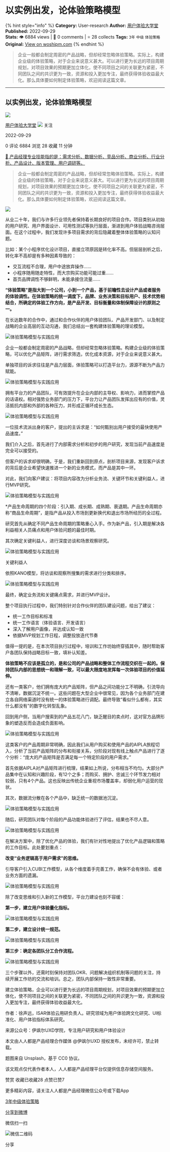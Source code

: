# 以实例出发，论体验策略模型
{% hint style="info" %}
**Category:** User-research
**Author:** [用户体验大学堂](https://www.woshipm.com/u/830326)
**Published:** 2022-09-29  
**Stats:** 👁️ 6884 views | 💬 0 comments | ⭐ 28 collects
**Tags:** `3年` `中级` `体验策略`
**Original:** [View on woshipm.com](https://www.woshipm.com/user-research/5628246.html)
{% endhint %}
> 企业一般都会制定周密的产品战略，但却经常忽略体验策略。实际上，构建企业级的体验策略，对于企业来说意义甚大。可以进行更为长远的项目周期规划，对项目效果的预期更加立体化，使不同项目之间的关联更为紧密，不同团队之间的共识更为一致，资源和投入更加专注，最终获得体验收益最大化。那么具体要如何制定体验策略，欢迎阅读这篇文章。

---

## 以实例出发，论体验策略模型

[![](https://static.woshipm.com/view/woshipm_api_def_20240102145427_5391.jpg?imageView2/1/w/72/h/72/q/100)](https://www.woshipm.com/u/830326)

[用户体验大学堂](https://www.woshipm.com/u/830326) ![](https://static.woshipm.com/tag/1122_1@2x.png) 关注

2022-09-29

0 评论 6884 浏览 28 收藏 11 分钟

[🔗 产品经理专业技能指的是：需求分析、数据分析、竞品分析、商业分析、行业分析、产品设计、版本管理、用户调研等。](https://ke.qidianla.com/courses/90pm)

> 企业一般都会制定周密的产品战略，但却经常忽略体验策略。实际上，构建企业级的体验策略，对于企业来说意义甚大。可以进行更为长远的项目周期规划，对项目效果的预期更加立体化，使不同项目之间的关联更为紧密，不同团队之间的共识更为一致，资源和投入更加专注，最终获得体验收益最大化。那么具体要如何制定体验策略，欢迎阅读这篇文章。

![](https://image.woshipm.com/wp-files/2022/09/54fNktnPkvfa0l8U72ul.jpg)

从业二十年，我们与许多行业领先者保持着长期良好的项目合作。项目类别从初始的用户研究、用户界面设计、可用性测试等执行层面，渐进到用户体验战略咨询层面。在这个过程中，我们发现许多项目需求的背后隐藏着整体体验策略的认知问题。

比如：某个小程序优化设计项目，直接立项原因是转化率不高。但层层剖析之后，转化率不高却是有多种因素导致的：

*   交互流程不合理，用户中途放弃操作……
*   小程序随用随走特性，而大宗购买功能可能过重……
*   首页品牌调性不够鲜明，未能承接住流量……

**“体验策略”是指大到一个公司，小到一个产品，基于前瞻性去设计产品或者服务的体验调性。在体验策略的统一调度下，品牌、业务决策和目标用户、技术优势相结合，所确定的体验工作方向，是产品开发、目标衡量和体制保障设计的原则之一。**

在长达数年的合作中，通过和合作伙伴的用户体验团队、产品开发部门、以及制定战略的企业高层的互动沟通，我们总结出一套构建体验策略的理论模型。

![体验策略模型与实践应用](https://image.woshipm.com/wp-files/2022/09/aNm4TbaqmMgaF7W8HkeF.png)

企业一般都会制定周密的产品战略，但却经常忽略体验策略。构建企业级的体验策略，可以优化产品矩阵，进行需求筛选，优化成本资源，对于企业来说意义甚大。

单独项目的诉求往往是产品力层面，体验策略可以打造平台力，源源不断为产品力赋能。

![体验策略模型与实践应用](https://image.woshipm.com/wp-files/2022/09/QrFrtkNqxAoq7Tunq7gz.png)

拥有平台力的产品团队，可有效提升在企业内部的主导权、影响力，进而掌控产品的话语权。相对强势业务部门的压力下，平台力让产品团队发挥出应有的价值，灵活抵抗内部和外部的各种压力，并形成正循环成长生态。

![体验策略模型与实践应用](https://image.woshipm.com/wp-files/2022/09/yXPNqncEnEB7sTSzbSrN.png)

一位技术流派出身的客户，提出的主诉求是：“如何甄别出用户接受的最快使用产品速度。”

我们介入之后，首先进行了内部需求分析和初步的用户研究，发现当前产品速度是完全可以接受的。

但客户的诉求却很明确，于是，我们重新回到原点，剖析项目来源，发现客户诉求的背后是企业希望快速推进一个新的业务模式，而产品是其中一环。

对此，我们向客户建议：将项目内容改为分析业务流、关键环节和关键利益人，进行MVP研究。

![体验策略模型与实践应用](https://image.woshipm.com/wp-files/2022/09/tXGfhkTDZgMb2jMB3J2s.png)

\*产品生命周期的四个阶段：引入期、成长期、成熟期、衰退期。产品生命周期亦称“商品生命周期”，是指产品从投入市场到更新换代和退出市场所经历的全过程。

研究首先从确定不同产品生命周期的策略重心入手。作为新产品，引入期是解决各利益相关人员痛点和用户体验问题的最佳时期。

其次确定关键利益人，进行深度访谈和场景观察研究。

![体验策略模型与实践应用](https://image.woshipm.com/wp-files/2022/09/2ujupRfd7olgSwerhAOp.png)

关键利益人

依照KANO模型，将访谈和观察所搜集的需求进行分类和排序。

![体验策略模型与实践应用](https://image.woshipm.com/wp-files/2022/09/d36jstJS8eysAuybVjsE.png)

最终，确定业务流和关键痛点需求，并进行MVP设计。

整个项目执行过程中，我们特别针对合作伙伴的团队建设问题，给出了建议：

*   统一工作目标和标准
*   统一工作语言（体验语言、开发语言）
*   深入了解用户画像，并达成认知一致
*   依据MVP规划工作日程，调整投放迭代节奏

值得一提的是，在本次项目执行过程中，培训和工作坊始终穿插其中，随时帮助客户各团队保持战略目标一致，填补认知差。

**体验策略不应该是孤立的，是和公司的产品战略和整体工作流程交织在一起的。保持团队内部的思想统一和理解一致，可以最大限度地发挥每一次体验项目的价值延伸。**

还有一类客户，他们拥有庞大的产品矩阵，但产品之间功能分工不明确，引流导向不清晰，数据沉淀不统一。这些问题在大型企业中很常见，因为各个业务部门在建立各自网络渠道时没有统一的体验策略进行调配。最终导致“看似什么都有，其实什么都没有”的数字化转型乱象。

回到用户侧，当用户搜索到的产品五花八门，缺乏醒目的卖点时，这对官方品牌形象的塑造反而会造成负面影响。

![体验策略模型与实践应用](https://image.woshipm.com/wp-files/2022/09/jqsAB9vCdGmcmxHVs9vX.png)

这类客户的产品周期非常明确，因此我们从用户购买和使用产品的AIPLA旅程切入，分析了当前产品矩阵的分布和衔接关系，分阶段对现有线上触点产品进行了逐个分析：“庞大的产品矩阵是否满足每一个特定阶段的用户需求。”

首先依据AIPLA对产品矩阵进行梳理，结果如上所说，分布相当不均匀。大部分产品集中在认知和兴趣阶段，有12个之多；而购买、拥护、忠诚三个环节发力相对较弱，只有4个产品。这也反映出传统企业重视市场覆盖率，却弱化用户运营的现状。

其次，数据流分散在各个产品中，缺乏统一的数据池沉淀。

![体验策略模型与实践应用](https://image.woshipm.com/wp-files/2022/09/hpFycHSNSaZiJ4IydCEg.png)

随后，研究团队对每个阶段的产品功能体验进行了评估，结果也不尽人意。

![体验策略模型与实践应用](https://image.woshipm.com/wp-files/2022/09/8LWkwV3CsnDfxn47Kk7x.png)

在解决方案中，除了优化产品的体验，我们有针对性地提出了优化产品逻辑和策略的工作目标。此处要划重点：

**改变“业务逻辑高于用户需求”的思维。**

引导客户引入CUBI工作模型，从各个维度着手完善工作，确保不会有体验、或者业务方面的遗漏。

![体验策略模型与实践应用](https://image.woshipm.com/wp-files/2022/09/2ChogR2zKyPfOCgoh7QN.png)

除了改变思维和引入新的工作模型，平台力建设也刻不容缓：

**第一步，建立用户体验量化指标。**

![体验策略模型与实践应用](https://image.woshipm.com/wp-files/2022/09/emaxACzjsWY5ejOR9h3v.png)

**第二步，建立设计统一规范。**

![体验策略模型与实践应用](https://image.woshipm.com/wp-files/2022/09/xbf3kmXTWzFW3zv2CHxc.png)

**第三步：确定各团队分工合作流程。**

![体验策略模型与实践应用](https://image.woshipm.com/wp-files/2022/09/5wMULNPi5sIgSdhXut0D.png)

三个步骤以外，还需时刻保持对团队OKR、问题解决组织机制等问题的关注，持续开展工作坊的交流和培训。总之，团队内部保持一致性非常重要。

建立体验策略，企业可以进行更为长远的项目周期规划，对项目效果的预期更加立体化，使不同项目之间的关联更为紧密，不同团队之间的共识更为一致，资源和投入更加专注，最终获得体验收益最大化。

作者：徐声远，ISAR体验云用研负责人。研究领域为用户体验跨文化研究、UI标准化、用户体验指标体系研究。

来源公众号：伊飒尔UXD学院，专注用户研究和用户体验设计

本文由人人都是产品经理合作媒体 @伊飒尔UXD 授权发布，未经许可，禁止转载。

题图来自 Unsplash，基于 CC0 协议。

该文观点仅代表作者本人，人人都是产品经理平台仅提供信息存储空间服务。

赞赏 收藏已收藏28 点赞已赞7

更多精彩内容，请关注人人都是产品经理微信公众号或下载App

[3年](https://www.woshipm.com/tag/3%e5%b9%b4)[中级](https://www.woshipm.com/tag/%e4%b8%ad%e7%ba%a7)[体验策略](https://www.woshipm.com/tag/%e4%bd%93%e9%aa%8c%e7%ad%96%e7%95%a5)

[分享到微博](https://service.weibo.com/share/share.php?appkey=2775287854&title=以实例出发，论体验策略模型&url=https://www.woshipm.com/user-research/5628246.html&pic=https://image.woshipm.com/wp-files/2022/09/54fNktnPkvfa0l8U72ul.jpg)

微信扫一扫

![微信二维码](https://api.pwmqr.com/qrcode/create/?url=https://www.woshipm.com/user-research/5628246.html)

分享